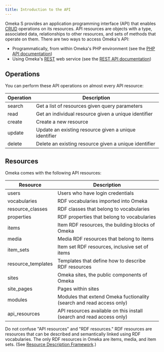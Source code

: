 ```yaml
---
title: Introduction to the API
---
```


Omeka S provides an application programming interface (API) that enables [CRUD](https://en.wikipedia.org/wiki/Create,_read,_update_and_delete)
operations on its resources. API resources are objects with a type, associated data,
relationships to other resources, and sets of methods that operate on them. There
are two ways to access Omeka's API:

- Programmatically, from within Omeka's PHP environment (see the [PHP API documentation](php_api))
- Using Omeka's [REST](https://en.wikipedia.org/wiki/Representational_state_transfer) web service (see the [REST API documentation](rest_api))

## Operations

You can perform these API operations on almost every API resource:

| Operation | Description |
| --- | --- |
| search | Get a list of resources given query parameters |
| read | Get an individual resource given a unique identifier |
| create | Create a new resource |
| update | Update an existing resource given a unique identifier |
| delete | Delete an existing resource given a unique identifier |

## Resources

Omeka comes with the following API resources:

| Resource | Description |
| --- | --- |
| users | Users who have login credentials |
| vocabularies | RDF vocabularies imported into Omeka |
| resource_classes | RDF classes that belong to vocabularies |
| properties | RDF properties that belong to vocabularies |
| items | Item RDF resources, the building blocks of Omeka |
| media | Media RDF resources that belong to items |
| item_sets | Item set RDF resources, inclusive set of items |
| resource_templates | Templates that define how to describe RDF resources |
| sites | Omeka sites, the public components of Omeka |
| site_pages | Pages within sites |
| modules | Modules that extend Omeka fuctionality (search and read access only) |
| api_resources | API resources available on this install (search and read access only) |

Do not confuse "API resources" and "RDF resources." RDF resources are resources
that can be described and semantically linked using RDF vocabularies. The only RDF
resources in Omeka are items, media, and item sets. (See [Resource Description Framework](https://en.wikipedia.org/wiki/Resource_Description_Framework).)

